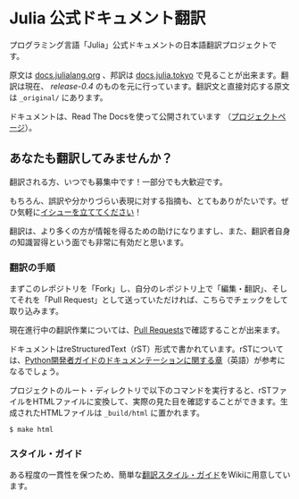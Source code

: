 Julia 公式ドキュメント翻訳
==========================

プログラミング言語「Julia」公式ドキュメントの日本語翻訳プロジェクトです。

原文は [docs.julialang.org](http://docs.julialang.org) 、邦訳は [docs.julia.tokyo](http://docs.julia.tokyo) で見ることが出来ます。翻訳は現在、 *release-0.4* のものを元に行っています。翻訳文と直接対応する原文は `_original/` にあります。

ドキュメントは、Read The Docsを使って公開されています （[プロジェクトページ](https://readthedocs.org/projects/julia-doc-ja)）。

## あなたも翻訳してみませんか？

翻訳される方、いつでも募集中です！一部分でも大歓迎です。

もちろん、誤訳や分かりづらい表現に対する指摘も、とてもありがたいです。ぜひ気軽に[イシューを立ててください](https://github.com/JuliaTokyo/julia-doc-ja/issues)！

翻訳は、より多くの方が情報を得るための助けになりますし、また、翻訳者自身の知識習得という面でも非常に有効だと思います。

### 翻訳の手順

まずこのレポジトリを「Fork」し、自分のレポジトリ上で「編集・翻訳」、そしてそれを「Pull Request」として送っていただければ、こちらでチェックをして取り込みます。

現在進行中の翻訳作業については、[Pull Requests](https://github.com/JuliaTokyo/julia-doc-ja/pulls)で確認することが出来ます。

ドキュメントはreStructuredText（rST）形式で書かれています。rSTについては、[Python開発者ガイドのドキュメンテーションに関する章](https://docs.python.org/devguide/documenting.html)（英語）が参考になるでしょう。

プロジェクトのルート・ディレクトリで以下のコマンドを実行すると、rSTファイルをHTMLファイルに変換して、実際の見た目を確認することができます。生成されたHTMLファイルは `_build/html` に置かれます。

```
$ make html
```


### スタイル・ガイド

ある程度の一貫性を保つため、簡単な[翻訳スタイル・ガイド](https://github.com/JuliaTokyo/julia-doc-ja/wiki/%E7%BF%BB%E8%A8%B3%E3%82%B9%E3%82%BF%E3%82%A4%E3%83%AB%E3%83%BB%E3%82%AC%E3%82%A4%E3%83%89)をWikiに用意しています。
